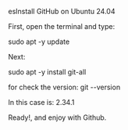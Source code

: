 esInstall GitHub on Ubuntu 24.04

First, open the terminal and type:

sudo apt -y update 

Next: 

sudo apt -y install git-all

for check the version:
git --version

In this case is:
2.34.1

Ready!, and enjoy with Github.


